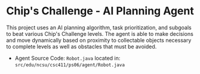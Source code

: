 # Chip's Challenge - AI Planning Agent

This project uses an AI planning algorithm, task prioritization, and subgoals to beat various Chip's Challenge levels. 
The agent is able to make decisions and move dynamically based on proximity to collectable objects necessary to complete levels as well as obstacles
that must be avoided. 

- Agent Source Code: `Robot.java` located in: `src/edu/ncsu/csc411/ps06/agent/Robot.java`
